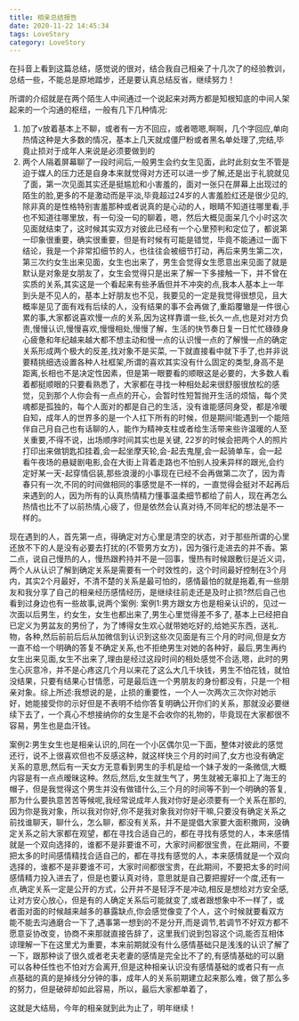 ```yaml
---
title: 相亲总结报告
date: 2020-11-22 14:45:34
tags: LoveStory
category: LoveStory
---
```


在抖音上看到这篇总结，感觉说的很对，结合我自己相亲了十几次了的经验教训，总结一些，不能总是原地踏步，还是要认真总结反省，继续努力！

<!-- more -->
所谓的介绍就是在两个陌生人中间通过一个说起来对两方都是知根知底的中间人架起来的一个沟通的枢纽，一般有几下几种情况:
1. 加了v放着基本上不聊，或者有一方不回应，或者嗯嗯,啊啊，几个字回应,单向热情这种是大多数的情况，基本上几天就成僵尸粉或者黑名单处理了,完结,毕竟止损对于成年人来说是必须要做到的
2. 两个人隔着屏幕聊了一段时间后,一般男生会约女生见面，此时此刻女生不管是迫于媒人的压力还是自身本来就觉得对方还可以进一步了解,还是出于礼貌就见了面，第一次见面其实还是挺尴尬和小害羞的，面对一张只在屏幕上出现过的陌生的脸,更多的不是激动而是平淡,毕竟超过24岁的人害羞脸红还是很少见的,除非真的是性格特别害羞那种或者说真的是心动的人，眼睛不知道往哪里看,手也不知道往哪里放，有一句没一句的聊着，嗯，然后大概见面呆几个小时这次见面就结束了，这时候其实双方对彼此已经有一个心里预判和定位了，都说第一印象很重要，确实很重要，但是有时候有可能是错觉，毕竟不能通过一面下结论，我是一个非常扣细节的人，也往往会被细节打动，再后来男生第二次，第三次约女生出来见面，女生也出来了，男生会觉得女生愿意出来见面了就是默认是对象是女朋友了，女生会觉得只是出来了解一下多接触一下，并不曾在实质的关系,其实这是一个看起来有些矛盾但并不冲突的点,我本人基本上一年到头是不见人的，基本上好朋友也不见，我要见的一定是我觉得很想见，且大概率是见了面有戏有后续的人，没有结果的事不会再做了,重蹈覆辙是一件很心累的事,大家都说喜欢慢一点的关系,因为这样靠谱一些,长久一点,也是对对方负责,慢慢认识,慢慢喜欢,慢慢相处,慢慢了解，生活的快节奏日复一日忙忙碌碌身心疲惫和年纪越来越大都不想主动和慢一点的认识慢一点的了解慢一点的确定关系形成两个极大的反差,找对象不是买菜, 一下就直接看中就下手了,也并非说要精挑细选设置各种人社框架,所谓的喜欢其实没有什么固定的类型,身高不是距离,长相也不是决定性因素，但是第一眼要看的顺眼这是必要的，大多数人看着都挺顺眼的只要看熟悉了，大家都在寻找一种相处起来很舒服很放松的感觉，见到那个人你会有一点点的开心，会暂时性短暂抛开生活的烦恼，每个灵魂都是孤独的，每个人面对的都是自己的生活，没有谁能感同身受，都是冷暖自知，成年人的世界多的是一个人扛下所有的时候，但是期间!能遇到一个能陪伴自己月自己也有话聊的人，能作为精神支柱或者给生活带来些许温暖的人至关重要,不得不说，出场顺序时间其实也是关键, 22岁的时候会把两个人的照片打印出来做钥匙扣挂着,会一起坐摩天轮,会-起去鬼屋,会一起骑单车，会一起看午夜场的悬疑剧电影,会在大街上背着走路也不怕别人投耒异样的跟光,会约定好某一天-起穿情侣装,那些浪漫的小事现在已经不会再做第二次了，因为青春只有一次,不同的时间做相同的事感觉是不一样的，一直觉得会挺对不起再后来遇到的人，因为所有的认真热情精力懂事温柔细节都给了前人，现在再怎么热情也比不了以前热情,心疲了，但是依然会认真对待,不同年纪的想法是不一样的。


现在遇到的人，首先第一点，得确定对方心里是清空的状态，对于那些所谓的心里还放不下的人是没有必要去打扰的(不管男方女方)，因为强行走进去的并不香。第二点，说自己慢热的人，慢热跟矜持并不是一回事，慢热有时候跟敷衍是近义词，两个人从认识了解到确定关系是需要有一个时效性的，这个时间最好控制在3个月内，其实2个月最好，不清不楚的关系是最可怕的，感情最怕的就是拖着,有一些朋友和我分享了自己的相亲经历感情经历，是继续往前走还是及时止损?然后自己也看到过身边也有一些故事,说两个案例:
案例1:男方跟女方也是相亲认识的，见过一次面以后男生，约女生，女生也都出来了,男生心里觉得差不多了, 基本上已经把自已定义为男盆友的男份了，为了博得女生欢心就带她吃好的,给她买东西，送礼.物，各种,然后前前后后从加微信到认识到这些次见面是有三个月的时间,但是女方一直不给一个明确的答复不确定关系,也不拒绝男生对她的各种好，最后,男生再约女生出来见面,女生不出来了,理由是经过这段时间的相处感觉不合适,嗯，此时的男生心灰意冷，并不是心疼这几个月以来花了这么大几千块钱，男生不怕花钱，就怕没结果，只要有结果心甘情愿，可是最后连一个男朋友的身份都没有，只是一个相亲对象。综上所述:我想说的是，止损的重要性，一个人一次两次三次你对她示好，她能接受你的示好但是不表明不给你答复明确公开你们的关系，那就没必要继续下去了，一个真心不想接纳你的女生是不会收你的礼物的，毕竟现在大家都很不容易，男生也是血汗钱。


案例2:男生女生也是相亲认识的,同在一个小区偶尔见一下面，整体对彼此的感觉还行，说不上很喜欢但也不反感这种，就这样快三个月的时间了,女方也没有确定关系的意思,然后有一天女方无意看到男生的手机是给一个妹子发的一条微信,大概内容是有一点点暧昧这种。然后,然后,女生就生气了，男生就被无辜扣上了海王的帽子，但是我觉得这个男生并没有做错什么,三个月的时间等不到一个明确的答复,那为什么要执意苦苦等候呢,我经常说成年人我对你好是必须要有一个关系在那的,因为你是我对象，所以我对你好,你不是我对象我对你好干嘛,只要没有确定关系之前找谁聊天，聊什么，怎么聊，都没有关系，并不是提倡大家要大面积撒网，没确定关系之前大家都在观望，都在寻找合适自己的，都在寻找有感觉的人，本来感情就是一个双向选择的，谁都不是非要谁不可，大家时间都很宝贵，在此期间，不要把太多的时间感情精找合适自己的，都在寻找有感觉的人，本来感情就是一个双向选择的，谁都不是非要谁不可，大家时间都很宝贵，在此期间，不要把太多的时间感情精力投入进去了，但是也要认真对待，意思就是自己要把握好一个度,还有一点,确定关系一定是公开的方式，公开并不是轻浮不是冲动,相反是想给对方安全感,让对方安心放心，但是有的人确定关系后可能就变了,或者跟想象中不一样了，或者面对面的时候越来越多的暴露缺点,你会感觉像变了个人，这个时候就要看双方能不能去沟通磨合一下了,遇事第一想到的不是分开,而是调节,若调节不好双方都不愿意妥协改变，协商不来那就直接告辞了，这里我们说到包容这个词,能否互相体谅理解一下在这里尤为重要，本来前期就没有什么感情基础只是浅浅的认识了解了一下，跟那种谈了很久或者老夫老妻的感情是完全比不了的,有感情基础的可以磨可以各种任性也不怕对方会离开,但是这种相亲认识没有感情基础的或者只有一点点基础的真的是掉线分分钟的事，成年人的关系前期建立起来那么难，做了那么多的努力，但是破碎却如此容易，所以，最后大家都单着了，
    
这就是大结局，今年的相亲就到此为止了，明年继续！
